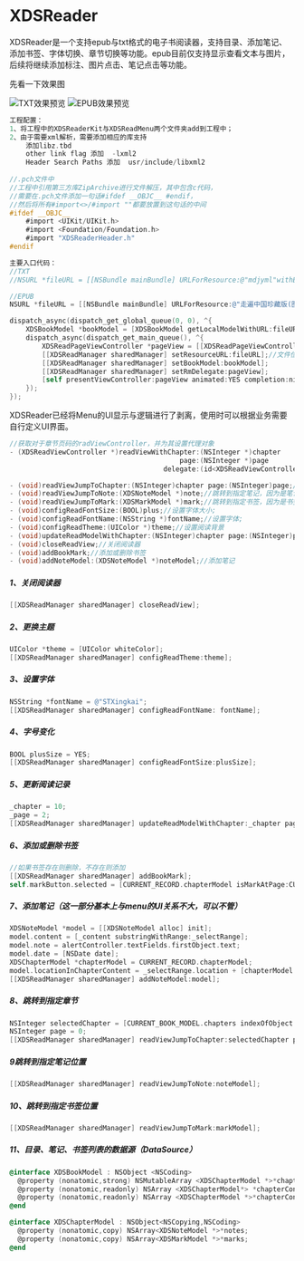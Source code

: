# XDSReader
XDSReader是一个支持epub与txt格式的电子书阅读器，支持目录、添加笔记、添加书签、字体切换、章节切换等功能。epub目前仅支持显示查看文本与图片，后续将继续添加标注、图片点击、笔记点击等功能。

先看一下效果图

	
![TXT效果预览](http://ohlldt20k.bkt.clouddn.com/image/git/XDSReader-txt.gif  "TXT效果预览")
![EPUB效果预览](http://ohlldt20k.bkt.clouddn.com/image/git/XDSReader-epub.gif  "EPUB效果预览")

```objective-c 
工程配置：  
1、将工程中的XDSReaderKit与XDSReadMenu两个文件夹add到工程中；  
2、由于需要xml解析，需要添加相应的库支持  
	添加libz.tbd
	other link flag 添加  -lxml2
	Header Search Paths 添加  usr/include/libxml2
 	
//.pch文件中
//工程中引用第三方库ZipArchive进行文件解压，其中包含c代码，
//需要在.pch文件添加一句话#ifdef __OBJC__ #endif，
//然后将所有#import<>/#import ""都要放置到这句话的中间
#ifdef __OBJC__
	#import <UIKit/UIKit.h>
	#import <Foundation/Foundation.h>
	#import "XDSReaderHeader.h"
#endif
```	

```objective-c
主要入口代码：
//TXT
//NSURL *fileURL = [[NSBundle mainBundle] URLForResource:@"mdjyml"withExtension:@"txt"];

//EPUB
NSURL *fileURL = [[NSBundle mainBundle] URLForResource:@"走遍中国珍藏版(图说天下·国家地理系列)"withExtension:@"epub"];

dispatch_async(dispatch_get_global_queue(0, 0), ^{
    XDSBookModel *bookModel = [XDSBookModel getLocalModelWithURL:fileURL];
    dispatch_async(dispatch_get_main_queue(), ^{
        XDSReadPageViewController *pageView = [[XDSReadPageViewController alloc] init];
        [[XDSReadManager sharedManager] setResourceURL:fileURL];//文件位置
        [[XDSReadManager sharedManager] setBookModel:bookModel];
        [[XDSReadManager sharedManager] setRmDelegate:pageView];
        [self presentViewController:pageView animated:YES completion:nil];
    });
});
```



XDSReader已经将Menu的UI显示与逻辑进行了剥离，使用时可以根据业务需要自行定义UI界面。  

```objective-c  
//获取对于章节页码的radViewController，并为其设置代理对象
- (XDSReadViewController *)readViewWithChapter:(NSInteger *)chapter
                                          page:(NSInteger *)page
                                      delegate:(id<XDSReadViewControllerDelegate>)rvDelegate;

- (void)readViewJumpToChapter:(NSInteger)chapter page:(NSInteger)page;//跳转到指定章节（上一章，下一章，slider，目录）
- (void)readViewJumpToNote:(XDSNoteModel *)note;//跳转到指定笔记，因为是笔记是基于位置查找的，使用page查找可能出错
- (void)readViewJumpToMark:(XDSMarkModel *)mark;//跳转到指定书签，因为是书签是基于位置查找的，使用page查找可能出错
- (void)configReadFontSize:(BOOL)plus;//设置字体大小;
- (void)configReadFontName:(NSString *)fontName;//设置字体;
- (void)configReadTheme:(UIColor *)theme;//设置阅读背景
- (void)updateReadModelWithChapter:(NSInteger)chapter page:(NSInteger)page;//更新阅读记录
- (void)closeReadView;//关闭阅读器
- (void)addBookMark;//添加或删除书签
- (void)addNoteModel:(XDSNoteModel *)noteModel;//添加笔记
```
##### 1、关闭阅读器
```objective-c
[[XDSReadManager sharedManager] closeReadView];
```
##### 2、更换主题
```objective-c
UIColor *theme = [UIColor whiteColor];
[[XDSReadManager sharedManager] configReadTheme:theme];
```

##### 3、设置字体
```objective-c
NSString *fontName = @"STXingkai";
[[XDSReadManager sharedManager] configReadFontName: fontName];
```
##### 4、字号变化	
```objective-c
BOOL plusSize = YES;
[[XDSReadManager sharedManager] configReadFontSize:plusSize];
```
##### 5、更新阅读记录
```objective-c
_chapter = 10;
_page = 2;
[[XDSReadManager sharedManager] updateReadModelWithChapter:_chapter page:_page];
```

##### 6、添加或删除书签
```objective-c
//如果书签存在则删除，不存在则添加
[[XDSReadManager sharedManager] addBookMark];
self.markButton.selected = [CURRENT_RECORD.chapterModel isMarkAtPage:CURRENT_RECORD.currentPage];
```

##### 7、添加笔记（这一部分基本上与menu的UI关系不大，可以不管）
```objective-c
XDSNoteModel *model = [[XDSNoteModel alloc] init];
model.content = [_content substringWithRange:_selectRange];
model.note = alertController.textFields.firstObject.text;
model.date = [NSDate date];
XDSChapterModel *chapterModel = CURRENT_RECORD.chapterModel;
model.locationInChapterContent = _selectRange.location + [chapterModel.pageArray[CURRENT_RECORD.currentPage] integerValue];
[[XDSReadManager sharedManager] addNoteModel:model];
```
##### 8、跳转到指定章节
```objective-c	
NSInteger selectedChapter = [CURRENT_BOOK_MODEL.chapters indexOfObject:chapterModel];
NSInteger page = 0;
[[XDSReadManager sharedManager] readViewJumpToChapter:selectedChapter page:page];   
```
##### 9跳转到指定笔记位置
```objective-c
[[XDSReadManager sharedManager] readViewJumpToNote:noteModel];

```

#####	10、跳转到指定书签位置
```objective-c
[[XDSReadManager sharedManager] readViewJumpToMark:markModel];
```

##### 11、目录、笔记、书签列表的数据源（DataSource）  
```objective-c
@interface XDSBookModel : NSObject <NSCoding>
  @property (nonatomic,strong) NSMutableArray <XDSChapterModel *>*chapters;//全部章节
  @property (nonatomic,readonly) NSArray <XDSChapterModel*> *chapterContainNotes;//包含笔记的章节
  @property (nonatomic,readonly) NSArray <XDSChapterModel *>*chapterContainMarks;//包含书签的章节
@end

@interface XDSChapterModel : NSObject<NSCopying,NSCoding>
  @property (nonatomic,copy) NSArray<XDSNoteModel *>*notes;
  @property (nonatomic,copy) NSArray<XDSMarkModel *>*marks;
@end
```
